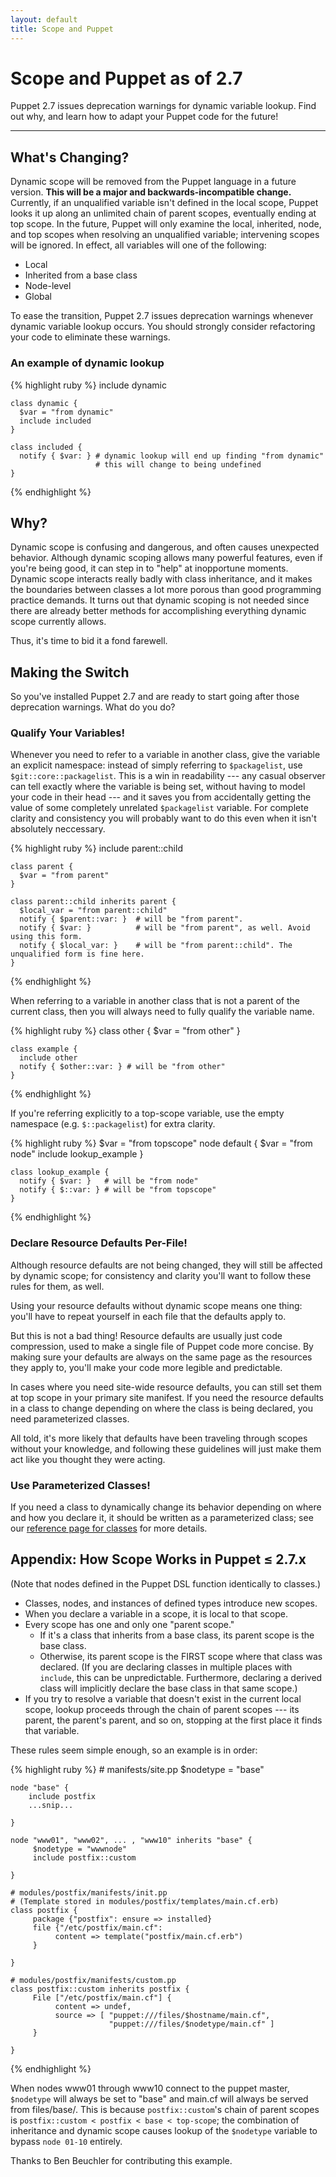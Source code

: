 ```yaml
---
layout: default
title: Scope and Puppet
---
```


Scope and Puppet as of 2.7
==========================

Puppet 2.7 issues deprecation warnings for dynamic variable lookup. Find out why, and learn how to adapt your Puppet code for the future!

* * *

What's Changing?
----------------

Dynamic scope will be removed from the Puppet language in a future version. **This will be a major and backwards-incompatible change.** Currently, if an unqualified variable isn't defined in the local scope, Puppet looks it up along an unlimited chain of parent scopes, eventually ending at top scope. In the future, Puppet will only examine the local, inherited, node, and top scopes when resolving an unqualified variable; intervening scopes will be ignored. In effect, all variables will one of the following:

* Local
* Inherited from a base class
* Node-level
* Global

To ease the transition, Puppet 2.7 issues deprecation warnings whenever dynamic variable lookup occurs. You should strongly consider refactoring your code to eliminate these warnings.

### An example of dynamic lookup

{% highlight ruby %}
    include dynamic

    class dynamic {
      $var = "from dynamic"
      include included
    }

    class included {
      notify { $var: } # dynamic lookup will end up finding "from dynamic"
                       # this will change to being undefined
    }
{% endhighlight %}

Why?
----

Dynamic scope is confusing and dangerous, and often causes unexpected behavior. Although dynamic scoping allows many powerful features, even if you're being good, it can step in to "help" at inopportune moments. Dynamic scope interacts really badly with class inheritance, and it makes the boundaries between classes a lot more porous than good programming practice demands. It turns out that dynamic scoping is not needed since there are already better methods for accomplishing everything dynamic scope currently allows.

Thus, it's time to bid it a fond farewell.

Making the Switch
-----------------

So you've installed Puppet 2.7 and are ready to start going after those deprecation warnings. What do you do?

### Qualify Your Variables!

Whenever you need to refer to a variable in another class, give the variable an explicit namespace: instead of simply referring to `$packagelist`, use `$git::core::packagelist`. This is a win in readability --- any casual observer can tell exactly where the variable is being set, without having to model your code in their head --- and it saves you from accidentally getting the value of some completely unrelated `$packagelist` variable. For complete clarity and consistency you will probably want to do this even when it isn't absolutely neccessary.

{% highlight ruby %}
    include parent::child

    class parent {
      $var = "from parent"
    }

    class parent::child inherits parent {
      $local_var = "from parent::child"
      notify { $parent::var: }  # will be "from parent".
      notify { $var: }          # will be "from parent", as well. Avoid using this form.
      notify { $local_var: }    # will be "from parent::child". The unqualified form is fine here.
    }
{% endhighlight %}

When referring to a variable in another class that is not a parent of the current class, then you will always need to fully qualify the variable name.

{% highlight ruby %}
    class other {
      $var = "from other"
    }

    class example {
      include other
      notify { $other::var: } # will be "from other"
    }
{% endhighlight %}

If you're referring explicitly to a top-scope variable, use the empty namespace (e.g. `$::packagelist`) for extra clarity.

{% highlight ruby %}
    $var = "from topscope"
    node default {
      $var = "from node"
      include lookup_example
    }

    class lookup_example {
      notify { $var: }   # will be "from node"
      notify { $::var: } # will be "from topscope"
    }
{% endhighlight %}

### Declare Resource Defaults Per-File!

Although resource defaults are not being changed, they will still be affected by dynamic scope; for consistency and clarity you'll want to follow these rules for them, as well.

Using your resource defaults without dynamic scope means one thing: you'll have to repeat yourself in each file that the defaults apply to.

But this is not a bad thing! Resource defaults are usually just code compression, used to make a single file of Puppet code more concise. By making sure your defaults are always on the same page as the resources they apply to, you'll make your code more legible and predictable.

In cases where you need site-wide resource defaults, you can still set them at top scope in your primary site manifest. If you need the resource defaults in a class to change depending on where the class is being declared, you need parameterized classes.

All told, it's more likely that defaults have been traveling through scopes without your knowledge, and following these guidelines will just make them act like you thought they were acting.

### Use Parameterized Classes!

If you need a class to dynamically change its behavior depending on where and how you declare it, it should be written as a parameterized class; see our [reference page for classes][classes] for more details.

[classes]: /puppet/latest/reference/lang_classes.html

Appendix: How Scope Works in Puppet ≤ 2.7.x
-------------------------------------------

(Note that nodes defined in the Puppet DSL function identically to classes.)

* Classes, nodes, and instances of defined types introduce new scopes.
* When you declare a variable in a scope, it is local to that scope.
* Every scope has one and only one "parent scope."
    * If it's a class that inherits from a base class, its parent scope is the base class.
    * Otherwise, its parent scope is the FIRST scope where that class was declared. (If you are declaring classes in multiple places with `include`, this can be unpredictable. Furthermore, declaring a derived class will implicitly declare the base class in that same scope.)
* If you try to resolve a variable that doesn't exist in the current local scope, lookup proceeds through the chain of parent scopes --- its parent, the parent's parent, and so on, stopping at the first place it finds that variable.

These rules seem simple enough, so an example is in order:

{% highlight ruby %}
    # manifests/site.pp
    $nodetype = "base"

    node "base" {
        include postfix
        ...snip...

    }

    node "www01", "www02", ... , "www10" inherits "base" {
         $nodetype = "wwwnode"
         include postfix::custom

    }

    # modules/postfix/manifests/init.pp
    # (Template stored in modules/postfix/templates/main.cf.erb)
    class postfix {
         package {"postfix": ensure => installed}
         file {"/etc/postfix/main.cf":
              content => template("postfix/main.cf.erb")
         }

    }

    # modules/postfix/manifests/custom.pp
    class postfix::custom inherits postfix {
         File ["/etc/postfix/main.cf"] {
              content => undef,
              source => [ "puppet:///files/$hostname/main.cf",
                          "puppet:///files/$nodetype/main.cf" ]
         }

    }
{% endhighlight %}

When nodes www01 through www10 connect to the puppet master, `$nodetype` will always be set to "base" and main.cf will always be served from files/base/. This is because `postfix::custom`'s chain of parent scopes is `postfix::custom < postfix < base < top-scope`; the combination of inheritance and dynamic scope causes lookup of the `$nodetype` variable to bypass `node 01-10` entirely.

Thanks to Ben Beuchler for contributing this example.
